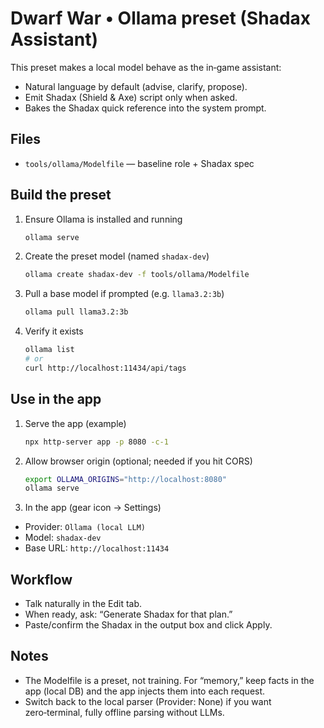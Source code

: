 # Dwarf War • Ollama preset (Shadax Assistant)

This preset makes a local model behave as the in‑game assistant:
- Natural language by default (advise, clarify, propose).
- Emit Shadax (Shield & Axe) script only when asked.
- Bakes the Shadax quick reference into the system prompt.

## Files
- `tools/ollama/Modelfile` — baseline role + Shadax spec

## Build the preset
1) Ensure Ollama is installed and running

   ```bash
   ollama serve
   ```

2) Create the preset model (named `shadax-dev`)

   ```bash
   ollama create shadax-dev -f tools/ollama/Modelfile
   ```

3) Pull a base model if prompted (e.g. `llama3.2:3b`)

   ```bash
   ollama pull llama3.2:3b
   ```

4) Verify it exists

   ```bash
   ollama list
   # or
   curl http://localhost:11434/api/tags
   ```

## Use in the app
1) Serve the app (example)

   ```bash
   npx http-server app -p 8080 -c-1
   ```

2) Allow browser origin (optional; needed if you hit CORS)

   ```bash
   export OLLAMA_ORIGINS="http://localhost:8080"
   ollama serve
   ```

3) In the app (gear icon → Settings)
- Provider: `Ollama (local LLM)`
- Model: `shadax-dev`
- Base URL: `http://localhost:11434`

## Workflow
- Talk naturally in the Edit tab.
- When ready, ask: “Generate Shadax for that plan.”
- Paste/confirm the Shadax in the output box and click Apply.

## Notes
- The Modelfile is a preset, not training. For “memory,” keep facts in the app
  (local DB) and the app injects them into each request.
- Switch back to the local parser (Provider: None) if you want zero‑terminal,
  fully offline parsing without LLMs.


